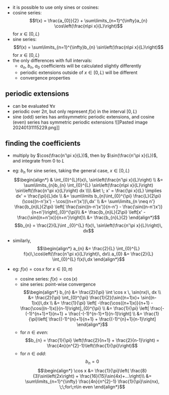 - it is possible to use only sines or cosines:
- cosine series: $$f(x) = \frac{a_{0}}{2} + \sum\limits_{n=1}^{\infty}a_{n} \cos\left(\frac{n\pi x}{L}\right)$$ for $x \in [0,L)$
- sine series: $$f(x) =  \sum\limits_{n=1}^{\infty}b_{n} \sin\left(\frac{n\pi x}{L}\right)$$ for $x \in [0,L)$
- the only differences with full intervals:
	- $a_{n},\; b_{n},\; a_{0}$ coefficients will be calculated slightly differently
	- periodic extensions outside of $x \in [0,L)$ will be different
	- convergence properties
## periodic extensions
- can be evaluated $\forall x$
- periodic over $2\pi$, but only represent $f(x)$ in the interval $[0,L)$
- sine (odd) series has antisymmetric periodic extensions, and cosine (even) series has symmetric periodic extensions
![[Pasted image 20240131115229.png]]

## finding the coefficients
- multiply by $\cos(\frac{n'\pi x}{L})$, then by $\sin(\frac{n'\pi x}{L})$, and integrate from $0$ to $L$
- eg: $b_{n}$ for sine series, taking the general case, $x \in [0,L)$
	$$\begin{align*}
		& \int_{0}^{L}f(x)\, \sin\left(\frac{n'\pi x}{L}\right) \\
		&= \sum\limits_{n}b_{n} \int_{0}^{L} \sin\left(\frac{n\pi x}{L}\right) \sin\left(\frac{n'\pi x}{L}\right) dx \\\\
		&let \; x' = \frac{\pi x}{L} \implies dx' = \frac{\pi}{L}dx \\
		&= \sum\limits b_{n}\int_{0}^{\pi} \frac{L}{2\pi} (\cos((n-n')x') - \cos((n+n')x'))\,dx' \\
		&= \sum\limits_{n \neq n'} \frac{b_{n}L}{2\pi} \left[ \frac{\sin((n-n')x')}{n-n'} - \frac{\sin((n-n')x')}{n+n'}\right]_{0}^{\pi}\\
		&+ \frac{b_{n}L}{2\pi} \left[x' - \frac{\sin((n+n')x)}{n+n'}\right]\\
		&= \frac{b_{n}L}{2}
	\end{align*}$$
$$b_{n} = \frac{2}{L}\int _{0}^{L} f(x)\, \sin\left(\frac{n'\pi x}{L}\right)\, dx$$
- similarly, $$\begin{align*}
		a_{n} &= \frac{2}{L} \int_{0}^{L} f(x)\,\cos\left(\frac{n'\pi x}{L}\right)\, dx\\
		a_{0} &= \frac{2}{L} \int_{0}^{L} f(x)\,dx
	\end{align*}$$

- eg: $f(x) = \cos x$ for $x \in [0,\pi)$
	- cosine series: $f(x) = \cos(x)$
	- sine series: point-wise convergence 
	$$\begin{align*}
		b_{n} &= \frac{2}{\pi} \int \cos x \, \sin(nx)\, dx \\
		&= \frac{2}{\pi} \int_{0}^{\pi} \frac{1}{2}(\sin((n+1)x)+ \sin((n-1)x))\,dx \\
		&= \frac{1}{\pi} \left[ -\frac{\cos((n+1)x)}{n+1} -\frac{\cos((n-1)x)}{n-1}\right]_{0}^{\pi} \\
		&= \frac{1}{\pi} \left[ \frac{-(-1)^{n+1}+1}{n+1} + \frac{-(-1)^{n-1}+1}{n-1}\right] \\
		&= \frac{1}{\pi}\left[ \frac{(-1)^{n}+1}{n+1} + \frac{(-1)^{n}+1}{n-1}\right]
	\end{align*}$$
	- for $n \in even:$ $$b_{n} = \frac{1}{\pi} \left(\frac{2}{n+1} + \frac{2}{n-1}\right) = \frac{4n}{n^{2}-1}\left(\frac{1}{\pi}\right)$$
	- for $n\in odd:$ $$b_{n}=0$$
	$$\begin{align*}
		\cos x &= \frac{1}{\pi}\left( \frac{8}{3}\sin\left(2x\right) + \frac{16}{15}\sin(4x)+...\right)\\
		&= \sum\limits_{n=1}^{\infty} \frac{4n}{n^{2}-1} \frac{1}{\pi}\sin(nx), \;\;for\;n\in even
\end{align*}$$
